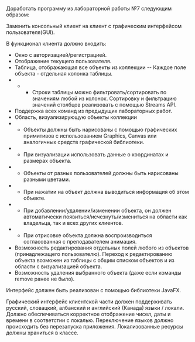 Доработать программу из лабораторной работы №7 следующим образом:

Заменить консольный клиент на клиент с графическим интерфейсом пользователя(GUI).

В функционал клиента должно входить:

- Окно с авторизацией/регистрацией.
- Отображение текущего пользователя.
- Таблица, отображающая все объекты из коллекции
-- Каждое поле объекта - отдельная колонка таблицы.
- - - Строки таблицы можно фильтровать/сортировать по значениям любой из колонок. Сортировку и фильтрацию значений столбцов реализовать с помощью Streams API.
- Поддержка всех команд из предыдущих лабораторных работ.
- Область, визуализирующую объекты коллекции
- - Объекты должны быть нарисованы с помощью графических примитивов с использованием Graphics, Canvas или аналогичных средств графической библиотеки.
- - При визуализации использовать данные о координатах и размерах объекта.
- - Объекты от разных пользователей должны быть нарисованы разными цветами.
- - При нажатии на объект должна выводиться информация об этом объекте.
- - При добавлении/удалении/изменении объекта, он должен автоматически появиться/исчезнуть/измениться  на области как владельца, так и всех других клиентов. 
- - При отрисовке объекта должна воспроизводиться согласованная с преподавателем анимация.
- Возможность редактирования отдельных полей любого из объектов (принадлежащего пользователю). Переход к редактированию объекта возможен из таблицы с общим списком объектов и из области с визуализацией объекта.
- Возможность удаления выбранного объекта (даже если команды remove ранее не было).

Интерфейс должен быть реализован с помощью библиотеки JavaFX.

Графический интерфейс клиентской части должен поддерживать русский, словацкий, албанский и английский (Канада) языки / локали. Должно обеспечиваться корректное отображение чисел, даты и времени в соответстии с локалью. Переключение языков должно происходить без перезапуска приложения. Локализованные ресурсы должны храниться в классе.
